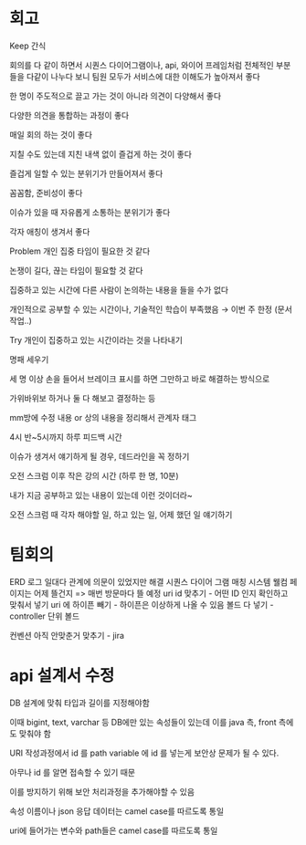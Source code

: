 # 회고

Keep
간식

회의를 다 같이 하면서 시퀀스 다이어그램이나, api, 와이어 프레임처럼 전체적인 부분들을 다같이 나누다 보니 팀원 모두가 서비스에 대한 이해도가 높아져서 좋다

한 명이 주도적으로 끌고 가는 것이 아니라 의견이 다양해서 좋다

다양한 의견을 통합하는 과정이 좋다

매일 회의 하는 것이 좋다

지칠 수도 있는데 지친 내색 없이 즐겁게 하는 것이 좋다

즐겁게 일할 수 있는 분위기가 만들어져서 좋다

꼼꼼함, 준비성이 좋다

이슈가 있을 때 자유롭게 소통하는 분위기가 좋다

각자 애칭이 생겨서 좋다

Problem
개인 집중 타임이 필요한 것 같다

논쟁이 길다, 끊는 타임이 필요할 것 같다

집중하고 있는 시간에 다른 사람이 논의하는 내용을 들을 수가 없다

개인적으로 공부할 수 있는 시간이나, 기술적인 학습이 부족했음 → 이번 주 한정 (문서 작업..)

Try
개인이 집중하고 있는 시간이라는 것을 나타내기

명패 세우기

세 명 이상 손을 들어서 브레이크 표시를 하면 그만하고 바로 해결하는 방식으로

가위바위보 하거나 둘 다 해보고 결정하는 등

mm방에 수정 내용 or 상의 내용을 정리해서 관계자 태그

4시 반~5시까지 하루 피드백 시간

이슈가 생겨서 얘기하게 될 경우, 데드라인을 꼭 정하기

오전 스크럼 이후 작은 강의 시간 (하루 한 명, 10분)

내가 지금 공부하고 있는 내용이 있는데 이런 것이더라~

오전 스크럼 때 각자 해야할 일, 하고 있는 일, 어제 했던 일 얘기하기

# 팀회의

ERD
로그 일대다 관계에 의문이 있었지만 해결
시퀀스 다이어 그램 매칭 시스템
웰컴 페이지는 어제 뜰건지 => 매번 방문마다 뜰 예정
uri id 맞추기 - 어떤 ID 인지 확인하고 맞춰서 넣기
uri 에 하이픈 빼기 - 하이픈은 이상하게 나올 수 있음
볼드 다 넣기 - controller 단위 볼드

컨벤션 아직 안맞춘거 맞추기 - jira

# api 설계서 수정

DB 설계에 맞춰 타입과 길이를 지정해야함

이때 bigint, text, varchar 등 DB에만 있는 속성들이 있는데 이를 java 측, front 측에도 맞춰야 함

URI 작성과정에서 id 를 path variable 에 id 를 넣는게 보안상 문제가 될 수 있다.

아무나 id 를 알면 접속할 수 있기 때문

이를 방지하기 위해 보안 처리과정을 추가해야할 수 있음

속성 이름이나 json 응답 데이터는 camel case를 따르도록 통일

uri에 들어가는 변수와 path들은 camel case를 따르도록 통일
